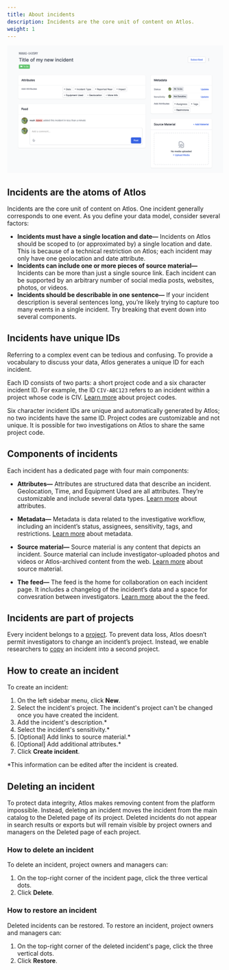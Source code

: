 ```yaml
---
title: About incidents 
description: Incidents are the core unit of content on Atlos. 
weight: 1
---
```


![An incident page.](incident.png)

## Incidents are the atoms of Atlos 
Incidents are the core unit of content on Atlos. One incident generally corresponds to one event. As you define your data model, consider several factors:
-  **Incidents must have a single location and date—** Incidents on Atlos should be scoped to (or approximated by) a single location and date. This is because of a technical restriction on Atlos; each incident may only have one geolocation and date attribute. 
-  **Incidents can include one or more pieces of source material—** Incidents can be more than just a single source link. Each incident can be supported by an arbitrary number of social media posts, websites, photos, or videos. 
-  **Incidents should be describable in one sentence—** If your incident description is several sentences long, you’re likely trying to capture too many events in a single incident. Try breaking that event down into several components. 

## Incidents have unique IDs
Referring to a complex event can be tedious and confusing. To provide a vocabulary to discuss your data, Atlos generates a unique ID for each incident. 


Each ID consists of two parts: a short project code and a six character incident ID. For example, the ID `CIV-ABC123` refers to an incident within a project whose code is CIV. [Learn more](/investigations/projects/#project-code) about project codes. 

Six character incident IDs are unique and automatically generated by Atlos; no two incidents have the same ID. Project codes are customizable and not unique. It is possible for two investigations on Atlos to share the same project code. 

## Components of incidents
Each incident has a dedicated page with four main components:
- **Attributes—** Attributes are structured data that describe an incident. Geolocation, Time, and Equipment Used are all attributes. They’re customizable and include several data types. [Learn more](/incidents/attributes) about attributes. 

- **Metadata—** Metadata is data related to the investigative workflow, including an incident’s status, assignees, sensitivity, tags, and restrictions. [Learn more](/incidents/metadata) about metadata. 

- **Source material—** Source material is any content that depicts an incident. Source material can include investigator-uploaded photos and videos or Atlos-archived content from the web. [Learn more](/incidents/source-material) about source material.

- **The feed—** The feed is the home for collaboration on each incident page. It includes a changelog of the incident’s data and a space for convesration between investigators. [Learn more](/incidents/comments-and-the-feed) about the the feed.


## Incidents are part of projects 
Every incident belongs to a [project](/investigations/projects). To prevent data loss, Atlos doesn’t permit investigators to change an incident’s project. Instead, we enable researchers to [copy](/investigations/projects#how-to-copy-an-incident-to-a-second-project) an incident into a second project. 

## How to create an incident 
To create an incident:
1. On the left sidebar menu, click **New**.
2. Select the incident's project. The incident's project can't be changed once you have created the incident.  
3. Add the incident's description.*
4. Select the incident's sensitivity.*
5. [Optional] Add links to source material.*
6. [Optional] Add additional attributes.*
7. Click **Create incident**.
   
*This information can be edited after the incident is created.


## Deleting an incident 
To protect data integrity, Atlos makes removing content from the platform impossible. Instead, deleting an incident moves the incident from the main catalog to the Deleted page of its project. Deleted incidents do not appear in search results or exports but will remain visible by project owners and managers on the Deleted page of each project. 

### How to delete an incident
To delete an incident, project owners and managers can: 
1. On the top-right corner of the incident page, click the three vertical dots.
2. Click **Delete**.


### How to restore an incident
Deleted incidents can be restored. To restore an incident, project owners and managers can:
1. On the top-right corner of the deleted incident's page, click the three vertical dots.
2. Click **Restore**.
